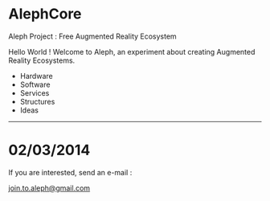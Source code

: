 AlephCore
=========

Aleph Project : Free Augmented Reality Ecosystem


Hello World !
Welcome to Aleph, an experiment about creating Augmented Reality Ecosystems.

- Hardware
- Software
- Services
- Structures
- Ideas

--------------------

# 02/03/2014

If you are interested, send an e-mail :

join.to.aleph@gmail.com

